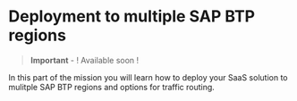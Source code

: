 # Deployment to multiple SAP BTP regions

> **Important** - ! Available soon !

In this part of the mission you will learn how to deploy your SaaS solution to mulitple SAP BTP regions and options for traffic routing. 